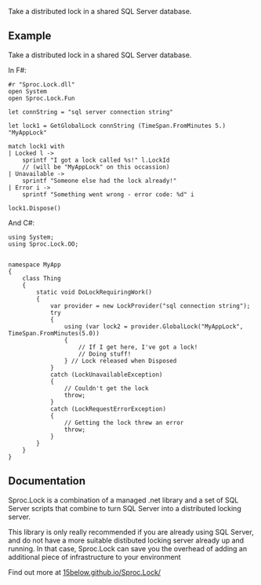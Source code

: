 Take a distributed lock in a shared SQL Server database.

Example
-------

Take a distributed lock in a shared SQL Server database.

In F#:

    #r "Sproc.Lock.dll"
    open System
    open Sproc.Lock.Fun

    let connString = "sql server connection string"

    let lock1 = GetGlobalLock connString (TimeSpan.FromMinutes 5.) "MyAppLock"

    match lock1 with
    | Locked l ->
        sprintf "I got a lock called %s!" l.LockId
        // (will be "MyAppLock" on this occassion)
    | Unavailable ->
        sprintf "Someone else had the lock already!"
    | Error i ->
        sprintf "Something went wrong - error code: %d" i

    lock1.Dispose()

And C#:

    using System;
    using Sproc.Lock.OO;


    namespace MyApp
    {
        class Thing
        {
            static void DoLockRequiringWork()
            {
                var provider = new LockProvider("sql connection string");
                try
                {
                    using (var lock2 = provider.GlobalLock("MyAppLock", TimeSpan.FromMinutes(5.0))
                    {
                        // If I get here, I've got a lock!                    
                        // Doing stuff!
                    } // Lock released when Disposed
                }
                catch (LockUnavailableException)
                {
                    // Couldn't get the lock                
                    throw;
                }
                catch (LockRequestErrorException)
                {
                    // Getting the lock threw an error
                    throw;
                }
            }
        }
    }

Documentation
-------------

Sproc.Lock is a combination of a managed .net library and a set of SQL Server scripts that
combine to turn SQL Server into a distributed locking server.

This library is only really recommended if you are already using SQL Server, and do not
have a more suitable distibuted locking server already up and running. In that case, Sproc.Lock
can save you the overhead of adding an additional piece of infrastructure to your environment

Find out more at [15below.github.io/Sproc.Lock/](http://15below.github.io/Sproc.Lock/)
